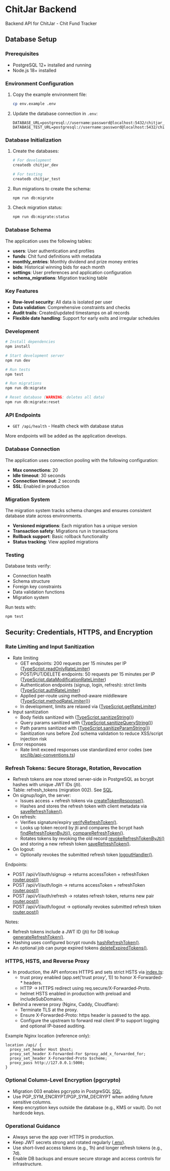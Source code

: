 # ChitJar Backend

Backend API for ChitJar - Chit Fund Tracker

## Database Setup

### Prerequisites

- PostgreSQL 12+ installed and running
- Node.js 18+ installed

### Environment Configuration

1. Copy the example environment file:
   ```bash
   cp env.example .env
   ```

2. Update the database connection in `.env`:
   ```
   DATABASE_URL=postgresql://username:password@localhost:5432/chitjar_dev
   DATABASE_TEST_URL=postgresql://username:password@localhost:5432/chitjar_test
   ```

### Database Initialization

1. Create the databases:
   ```bash
   # For development
   createdb chitjar_dev
   
   # For testing
   createdb chitjar_test
   ```

2. Run migrations to create the schema:
   ```bash
   npm run db:migrate
   ```

3. Check migration status:
   ```bash
   npm run db:migrate:status
   ```

### Database Schema

The application uses the following tables:

- **users**: User authentication and profiles
- **funds**: Chit fund definitions with metadata
- **monthly_entries**: Monthly dividend and prize money entries
- **bids**: Historical winning bids for each month
- **settings**: User preferences and application configuration
- **schema_migrations**: Migration tracking table

### Key Features

- **Row-level security**: All data is isolated per user
- **Data validation**: Comprehensive constraints and checks
- **Audit trails**: Created/updated timestamps on all records
- **Flexible date handling**: Support for early exits and irregular schedules

### Development

```bash
# Install dependencies
npm install

# Start development server
npm run dev

# Run tests
npm test

# Run migrations
npm run db:migrate

# Reset database (WARNING: deletes all data)
npm run db:migrate:reset
```

### API Endpoints

- `GET /api/health` - Health check with database status

More endpoints will be added as the application develops.

### Database Connection

The application uses connection pooling with the following configuration:

- **Max connections**: 20
- **Idle timeout**: 30 seconds
- **Connection timeout**: 2 seconds
- **SSL**: Enabled in production

### Migration System

The migration system tracks schema changes and ensures consistent database state across environments.

- **Versioned migrations**: Each migration has a unique version
- **Transaction safety**: Migrations run in transactions
- **Rollback support**: Basic rollback functionality
- **Status tracking**: View applied migrations

### Testing

Database tests verify:

- Connection health
- Schema structure
- Foreign key constraints
- Data validation functions
- Migration system

Run tests with:
```bash
npm test
```

## Security: Credentials, HTTPS, and Encryption

### Rate Limiting and Input Sanitization
- Rate limiting
  - GET endpoints: 200 requests per 15 minutes per IP ([TypeScript.readOnlyRateLimiter](src/lib/rate-limiting.ts:112))
  - POST/PUT/DELETE endpoints: 50 requests per 15 minutes per IP ([TypeScript.dataModificationRateLimiter](src/lib/rate-limiting.ts:101))
  - Authentication endpoints (signup, login, refresh): strict limits ([TypeScript.authRateLimiter](src/lib/rate-limiting.ts:69))
  - Applied per-route using method-aware middleware ([TypeScript.methodRateLimiter()](src/lib/rate-limiting.ts:197))
  - In development, limits are relaxed via ([TypeScript.getRateLimiter](src/lib/rate-limiting.ts:175))
- Input sanitization
  - Body fields sanitized with ([TypeScript.sanitizeString()](src/lib/sanitization.ts:37))
  - Query params sanitized with ([TypeScript.sanitizeQueryString()](src/lib/sanitization.ts:43))
  - Path params sanitized with ([TypeScript.sanitizeParamString()](src/lib/sanitization.ts:49))
  - Sanitization runs before Zod schema validation to reduce XSS/script injection risk
- Error responses
  - Rate limit exceed responses use standardized error codes (see [src/lib/api-conventions.ts](src/lib/api-conventions.ts))

### Refresh Tokens: Secure Storage, Rotation, Revocation
- Refresh tokens are now stored server-side in PostgreSQL as bcrypt hashes with unique JWT IDs (jti).
- Table: refresh_tokens (migration 002). See [SQL](backend/src/lib/migrations/002_refresh_tokens.sql:1).
- On signup/login, the server:
  - Issues access + refresh tokens via [createTokenResponse()](backend/src/lib/auth-middleware.ts:360).
  - Hashes and stores the refresh token with client metadata via [saveRefreshToken()](backend/src/lib/token-store.ts:40).
- On refresh:
  - Verifies signature/expiry [verifyRefreshToken()](backend/src/lib/auth-middleware.ts:139).
  - Looks up token record by jti and compares the bcrypt hash [findRefreshTokenByJti()](backend/src/lib/token-store.ts:77), [compareRefreshToken()](backend/src/lib/token-store.ts:33).
  - Rotates tokens by revoking the old record [revokeRefreshTokenByJti()](backend/src/lib/token-store.ts:96) and storing a new refresh token [saveRefreshToken()](backend/src/lib/token-store.ts:40).
- On logout:
  - Optionally revokes the submitted refresh token [logoutHandler()](backend/src/api/auth.ts:290).

Endpoints:
- POST /api/v1/auth/signup -> returns accessToken + refreshToken [router.post()](backend/src/api/auth.ts:407)
- POST /api/v1/auth/login -> returns accessToken + refreshToken [router.post()](backend/src/api/auth.ts:410)
- POST /api/v1/auth/refresh -> rotates refresh token, returns new pair [router.post()](backend/src/api/auth.ts:416)
- POST /api/v1/auth/logout -> optionally revokes submitted refresh token [router.post()](backend/src/api/auth.ts:413)

Notes:
- Refresh tokens include a JWT ID (jti) for DB lookup [generateRefreshToken()](backend/src/lib/auth-middleware.ts:88).
- Hashing uses configured bcrypt rounds [hashRefreshToken()](backend/src/lib/token-store.ts:27).
- An optional job can purge expired tokens [deleteExpiredTokens()](backend/src/lib/token-store.ts:113).

### HTTPS, HSTS, and Reverse Proxy
- In production, the API enforces HTTPS and sets strict HSTS via [index.ts](backend/src/index.ts:1):
  - trust proxy enabled (app.set('trust proxy', 1)) to honor X-Forwarded-* headers.
  - HTTP -> HTTPS redirect using req.secure/X-Forwarded-Proto.
  - helmet HSTS enabled in production with preload and includeSubDomains.
- Behind a reverse proxy (Nginx, Caddy, Cloudflare):
  - Terminate TLS at the proxy.
  - Ensure X-Forwarded-Proto: https header is passed to the app.
  - Configure the upstream to forward real client IP to support logging and optional IP-based auditing.

Example Nginx location (reference only):
```
location /api/ {
  proxy_set_header Host $host;
  proxy_set_header X-Forwarded-For $proxy_add_x_forwarded_for;
  proxy_set_header X-Forwarded-Proto $scheme;
  proxy_pass http://127.0.0.1:5000;
}
```

### Optional Column-Level Encryption (pgcrypto)
- Migration 003 enables pgcrypto in PostgreSQL [SQL](backend/src/lib/migrations/003_pgcrypto.sql:1).
- Use PGP_SYM_ENCRYPT/PGP_SYM_DECRYPT when adding future sensitive columns.
- Keep encryption keys outside the database (e.g., KMS or vault). Do not hardcode keys.

### Operational Guidance
- Always serve the app over HTTPS in production.
- Keep JWT secrets strong and rotated regularly ([.env](backend/.env:9)).
- Use short-lived access tokens (e.g., 1h) and longer refresh tokens (e.g., 7d).
- Enable DB backups and ensure secure storage and access controls for infrastructure.
